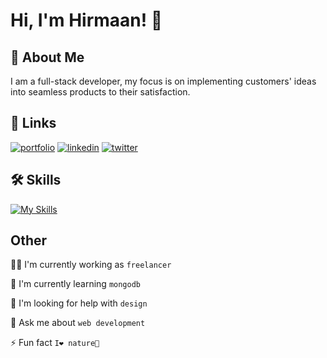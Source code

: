 
# Hi, I'm Hirmaan! 👋


## 🚀 About Me
I am a full-stack developer, my focus is on implementing customers' ideas into seamless products to their satisfaction.


## 🔗 Links
[![portfolio](https://img.shields.io/badge/my_portfolio-000?style=for-the-badge&logo=ko-fi&logoColor=white)]()
[![linkedin](https://img.shields.io/badge/linkedin-0A66C2?style=for-the-badge&logo=linkedin&logoColor=white)]()
[![twitter](https://img.shields.io/badge/twitter-1DA1F2?style=for-the-badge&logo=twitter&logoColor=white)]()


## 🛠 Skills
[![My Skills](https://skillicons.dev/icons?i=js,html,css,react,redux,tailwindcss,jquery,nextjs,nodejs,py,django,cs,dotnet,mongodb,git,neovim)](https://skillicons.dev)


## Other
👩‍💻 I'm currently working as `freelancer`

🧠 I'm currently learning `mongodb`

🤔 I'm looking for help with `design`

💬 Ask me about `web development`

⚡️ Fun fact `I❤️ nature🌿`

